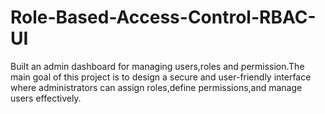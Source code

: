 # Role-Based-Access-Control-RBAC-UI
Built an admin dashboard for managing users,roles and permission.The main goal of this project is to design a secure and user-friendly interface where administrators can assign roles,define permissions,and manage users effectively.
